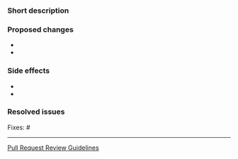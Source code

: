 ### Short description
<!-- Describe this PR in one or two sentences. -->


### Proposed changes
<!-- Describe this PR in more detail. -->

- 
- 


### Side effects
<!-- List all related components that have not been explicitly changed but may be affected by this PR -->

- 
- 


### Resolved issues
<!-- List all issues which should be closed when this PR is merged. -->

Fixes: #


__________________________________________________
<!-- Keep this link for the potential reviewer -->
[Pull Request Review Guidelines](https://digitalfabrik.github.io/integreat-cms/pull-request-review-guide.html)
